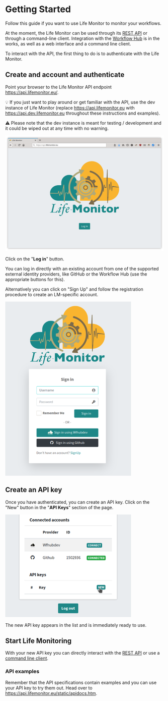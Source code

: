 # Getting Started

Follow this guide if you want to use Life Monitor to monitor your workflows.

At the moment, the Life Monitor can be used through its [REST API](lm_api_specs)
or through a command-line client.
Integration with the [Workflow Hub](https://workflowhub.eu/) is in the works, as
well as a web interface and a command line client.

To interact with the API, the first thing to do is to authenticate with the Life
Monitor.


## Create and account and authenticate

Point your browser to the Life Monitor API endpoint <https://api.lifemonitor.eu/>.

:bulb: If you just want to play around or get familiar with the API, use the dev
instance of Life Monitor (replace <https://api.lifemonitor.eu> with
<https://api.dev.lifemonitor.eu> throughout these instructions and examples).

:warning: Please note that the dev instance is meant for testing / development and it
could be wiped out at any time with no warning.

<img alt="LM login page" src="images/lm_login_page.png" width="600" />

Click on the "**Log in**" button.

You can log in directly with an existing account from one of the supported
external identity providers, like GitHub or the Workflow Hub (use the
appropriate buttons for this).

Alternatively you can click on "Sign Up" and follow the registration procedure
to create an LM-specific account.

<img alt="LM Sign In form" src="images/lm_sign_in_form.png" width="400" />


## Create an API key

Once you have authenticated, you can create an API key.  Click on the "New"
button in the "**API Keys**" section of the page.

<img alt="LM Click to create new API key" src="images/lm_click_new_api_key.png" width="400" />

The new API key appears in the list and is immediately ready to use.

## Start Life Monitoring

With your new API key you can directly interact with the [REST
API](lm_api_specs) or use a [command line client](restish-cli).


### API examples

Remember that the API specifications contain examples and you can use your API key to try them out.  Head over to <https://api.lifemonitor.eu/static/apidocs.htm>.
